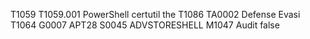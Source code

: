T1059
T1059.001
PowerShell
certutil
the
T1086
TA0002
Defense Evasi
T1064
G0007
APT28
S0045
ADVSTORESHELL
M1047
Audit
false
